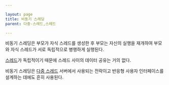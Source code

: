 ```yaml
---

layout: page
title: 비동기 스레딩
parent: 다중-스레드,스레드

---
```



비동기 스레딩은 부모가 자식 스레드를 생성한 후 부모는 자신의 실행을 재개하여 부모와 자식 스레드가 서로 독립적으로 병행하게 실행된다.

[스레드](스레드.html)가 독립적이기 때문에 스레드 사이의 데이터 공유는 거의 없다.

비동기 스레딩은 [다중 스레드](다중-스레드.html) 서버에서 사용되는 전략이고 반응형 사용자 인터페이스를 설계하는 데에도 흔히 사용된다.